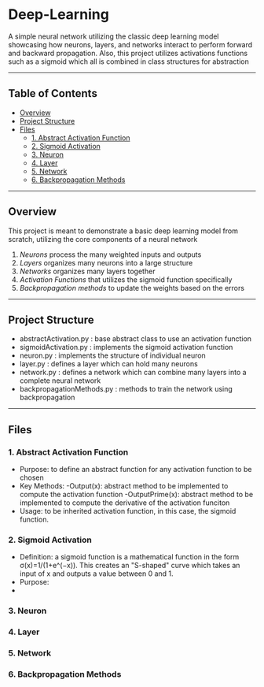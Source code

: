 # Deep-Learning
A simple neural network utilizing the classic deep learning model showcasing how neurons, layers, and networks interact to perform forward and backward propagation. Also, this project utilizes activations functions such as a sigmoid which all is combined in class structures for abstraction

---

## Table of Contents
- [Overview](#overview)
- [Project Structure](#project-structure)
- [Files](#Files)
  - [1. Abstract Activation Function](#1-abstract-activation-function)
  - [2. Sigmoid Activation](#2-sigmoid-function)
  - [3. Neuron](#3-neuron)
  - [4. Layer](#4-layer)
  - [5. Network](#5-network)
  - [6. Backpropagation Methods](#6backpropagation-methods)

---

## Overview
This project is meant to demonstrate a basic deep learning model from scratch, utilizing the core components of a neural network
1. *Neurons* process the many weighted inputs and outputs
2. *Layers* organizes many neurons into a large structure
3. *Networks* organizes many layers together
4. *Activation Functions* that utilizes the sigmoid function specifically
5. *Backpropagation methods* to update the weights based on the errors

---

## Project Structure
- abstractActivation.py : base abstract class to use an activation function
- sigmoidActivation.py : implements the sigmoid activation function
- neuron.py : implements the structure of individual neuron
- layer.py : defines a layer which can hold many neurons
- network.py : defines a network which can combine many layers into a complete neural network
- backpropagationMethods.py : methods to train the network using backpropagation

---

## Files
### 1. Abstract Activation Function
- Purpose: to define an abstract function for any activation function to be chosen
- Key Methods:
  -Output(x): abstract method to be implemented to compute the activation function
  -OutputPrime(x): abstract method to be implemented to compute the derivative of the activation funciton
- Usage: to be inherited activation function, in this case, the sigmoid function. 
### 2. Sigmoid Activation
- Definition: a sigmoid function is a mathematical function in the form σ(x)=1/(1+e^(−x)​). This creates an "S-shaped" curve which takes an input of x and outputs a value between 0 and 1.
- Purpose: 
- 
### 3. Neuron

### 4. Layer

### 5. Network

### 6. Backpropagation Methods




